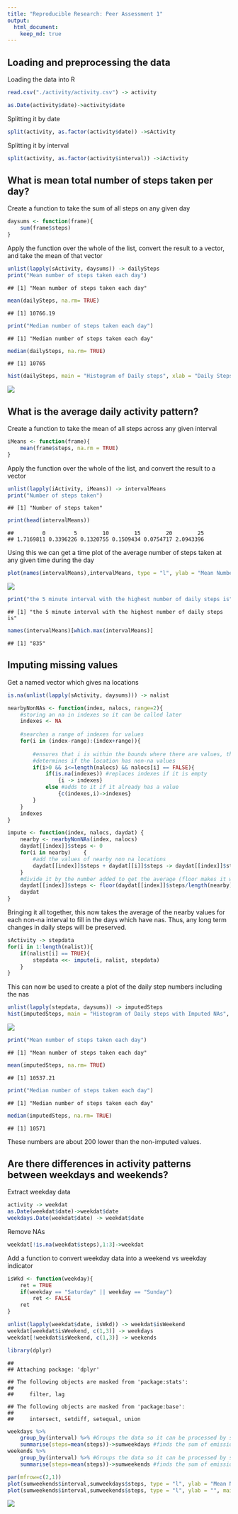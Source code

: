 ```yaml
---
title: "Reproducible Research: Peer Assessment 1"
output: 
  html_document:
    keep_md: true
---
```



## Loading and preprocessing the data

Loading the data into R

```r
read.csv("./activity/activity.csv") -> activity
```


```r
as.Date(activity$date)->activity$date
```

Splitting it by date

```r
split(activity, as.factor(activity$date)) ->sActivity
```

Splitting it by interval

```r
split(activity, as.factor(activity$interval)) ->iActivity
```

## What is mean total number of steps taken per day?

Create a function to take the sum of all steps on any given day

```r
daysums <- function(frame){
    sum(frame$steps)
}
```

Apply the function over the whole of the list, convert the result to a vector, and take the mean of that vector

```r
unlist(lapply(sActivity, daysums)) -> dailySteps
print("Mean number of steps taken each day")
```

```
## [1] "Mean number of steps taken each day"
```

```r
mean(dailySteps, na.rm= TRUE)
```

```
## [1] 10766.19
```

```r
print("Median number of steps taken each day")
```

```
## [1] "Median number of steps taken each day"
```

```r
median(dailySteps, na.rm= TRUE)
```

```
## [1] 10765
```

```r
hist(dailySteps, main = "Histogram of Daily steps", xlab = "Daily Steps")
```

![](PA1_template_files/figure-html/unnamed-chunk-7-1.png)<!-- -->


## What is the average daily activity pattern?

Create a function to take the mean of all steps across any given interval

```r
iMeans <- function(frame){
    mean(frame$steps, na.rm = TRUE)
}
```

Apply the function over the whole of the list, and convert the result to a vector

```r
unlist(lapply(iActivity, iMeans)) -> intervalMeans
print("Number of steps taken")
```

```
## [1] "Number of steps taken"
```

```r
print(head(intervalMeans))
```

```
##         0         5        10        15        20        25 
## 1.7169811 0.3396226 0.1320755 0.1509434 0.0754717 2.0943396
```
Using this we can get a time plot of the average number of steps taken at any given time during the day

```r
plot(names(intervalMeans),intervalMeans, type = "l", ylab = "Mean Number of Steps Taken", xlab = "Number of Minutes Since Midnight", main = "Number of Steps Taken at Various Points During the Day")
```

![](PA1_template_files/figure-html/unnamed-chunk-10-1.png)<!-- -->

```r
print("the 5 minute interval with the highest number of daily steps is")
```

```
## [1] "the 5 minute interval with the highest number of daily steps is"
```

```r
names(intervalMeans)[which.max(intervalMeans)]
```

```
## [1] "835"
```


## Imputing missing values

Get a named vector which gives na locations

```r
is.na(unlist(lapply(sActivity, daysums))) -> nalist
```


```r
nearbyNonNAs <- function(index, nalocs, range=2){
    #storing an na in indexes so it can be called later
    indexes <- NA
    
    #searches a range of indexes for values
    for(i in (index-range):(index+range)){
        
        #ensures that i is within the bounds where there are values, then
        #determines if the location has non-na values
        if(i>0 && i<=length(nalocs) && nalocs[i] == FALSE){
            if(is.na(indexes)) #replaces indexes if it is empty
                {i -> indexes}
            else #adds to it if it already has a value
                {c(indexes,i)->indexes}
        }
    }
    indexes
}
```


```r
impute <- function(index, nalocs, daydat) {
    nearby <- nearbyNonNAs(index, nalocs)
    daydat[[index]]$steps <- 0
    for(i in nearby)    {
        #add the values of nearby non na locations
        daydat[[index]]$steps + daydat[[i]]$steps -> daydat[[index]]$steps
    }
    #divide it by the number added to get the average (floor makes it whole #)
    daydat[[index]]$steps <- floor(daydat[[index]]$steps/length(nearby))
    daydat
}
```

Bringing it all together, this now takes the average of the nearby values for each non-na interval to fill in the days which have nas. Thus, any long term changes in daily steps will be preserved.

```r
sActivity -> stepdata
for(i in 1:length(nalist)){
    if(nalist[i] == TRUE){
        stepdata <<- impute(i, nalist, stepdata)
    }
}
```

This can now be used to create a plot of the daily step numbers including the nas

```r
unlist(lapply(stepdata, daysums)) -> imputedSteps
hist(imputedSteps, main = "Histogram of Daily steps with Imputed NAs", xlab = "Daily Steps")
```

![](PA1_template_files/figure-html/unnamed-chunk-16-1.png)<!-- -->

```r
print("Mean number of steps taken each day")
```

```
## [1] "Mean number of steps taken each day"
```

```r
mean(imputedSteps, na.rm= TRUE)
```

```
## [1] 10537.21
```

```r
print("Median number of steps taken each day")
```

```
## [1] "Median number of steps taken each day"
```

```r
median(imputedSteps, na.rm= TRUE)
```

```
## [1] 10571
```
These numbers are about 200 lower than the non-imputed values.

## Are there differences in activity patterns between weekdays and weekends?
Extract weekday data

```r
activity -> weekdat
as.Date(weekdat$date)->weekdat$date
weekdays.Date(weekdat$date) -> weekdat$date
```

Remove NAs

```r
weekdat[!is.na(weekdat$steps),1:3]->weekdat
```

Add a function to convert weekday data into a weekend vs weekday indicator

```r
isWkd <- function(weekday){
    ret = TRUE
    if(weekday == "Saturday" || weekday == "Sunday")
        ret <- FALSE
    ret
}
```


```r
unlist(lapply(weekdat$date, isWkd)) -> weekdat$isWeekend
weekdat[weekdat$isWeekend, c(1,3)] -> weekdays
weekdat[!weekdat$isWeekend, c(1,3)] -> weekends
```


```r
library(dplyr)
```

```
## 
## Attaching package: 'dplyr'
```

```
## The following objects are masked from 'package:stats':
## 
##     filter, lag
```

```
## The following objects are masked from 'package:base':
## 
##     intersect, setdiff, setequal, union
```

```r
weekdays %>%
    group_by(interval) %>% #Groups the data so it can be processed by summarise
    summarise(steps=mean(steps))->sumweekdays #finds the sum of emissions by year-type pair
weekends %>%
    group_by(interval) %>% #Groups the data so it can be processed by summarise
    summarise(steps=mean(steps))->sumweekends #finds the sum of emissions by year-type pair
```


```r
par(mfrow=c(2,1))
plot(sumweekends$interval,sumweekdays$steps, type = "l", ylab = "Mean Number of Steps", xlab = "", main = "Mean Number of Steps Taken by Interval Weekends")
plot(sumweekends$interval,sumweekends$steps, type = "l", ylab = "", main="", xlab = "Number of Minutes Since Midnight")
```

![](PA1_template_files/figure-html/unnamed-chunk-23-1.png)<!-- -->
